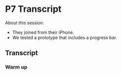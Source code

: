 # P7 Transcript

About this session:
- They joined from their iPhone.
- We tested a prototype that includes a progress bar.

## Transcript

### Warm up

